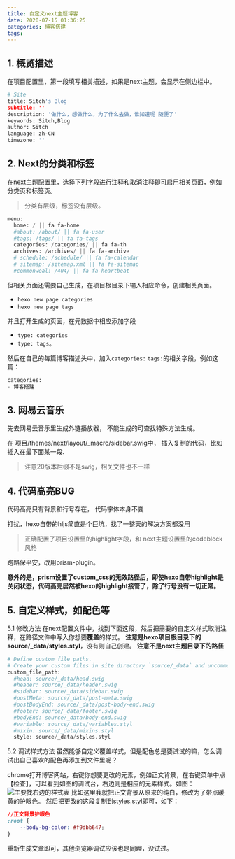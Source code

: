 ```yaml
---
title: 自定义next主题博客
date: 2020-07-15 01:36:25
categories: 博客搭建
tags:
---
```


## 1. 概览描述
在项目配置里，第一段填写相关描述，如果是next主题，会显示在侧边栏中。
```python
# Site
title: Sitch's Blog
subtitle: ''
description: '做什么，想做什么，为了什么去做，谁知道呢 随便了'
keywords: Sitch,Blog
author: Sitch
language: zh-CN
timezone: ''
```
## 2. Next的分类和标签
在next主题配置里，选择下列字段进行注释和取消注释即可启用相关页面，例如分类页和标签页。
>分类有层级，标签没有层级。

```python
menu:
  home: / || fa fa-home
  #about: /about/ || fa fa-user
  #tags: /tags/ || fa fa-tags
  categories: /categories/ || fa fa-th
  archives: /archives/ || fa fa-archive
  # schedule: /schedule/ || fa fa-calendar
  # sitemap: /sitemap.xml || fa fa-sitemap
  #commonweal: /404/ || fa fa-heartbeat
```

但相关页面还需要自己生成，在项目根目录下输入相应命令，创建相关页面。
- ``hexo new page categories``
- ``hexo new page tags``

并且打开生成的页面，在元数据中相应添加字段
- ``type: categories``
- ``type: tags``。


然后在自己的每篇博客描述头中，加入``categories:`` ``tags:``的相关字段，例如这篇：
```python
categories: 
- 博客搭建
```

## 3. 网易云音乐
先去网易云音乐里生成外链播放器， 不能生成的可查找特殊方法生成。

在 项目/themes/next/layout/_macro/sidebar.swig中， 插入复制的代码，比如插入在最下面某一段.
>注意20版本后缀不是swig，相关文件也不一样

## 4. 代码高亮BUG
代码高亮只有背景和行号存在， 代码字体本身不变

打扰，hexo自带的hljs简直是个巨坑，找了一整天的解决方案都没用
>正确配置了项目设置里的highlight字段，和 next主题设置里的codeblock风格

跑路保平安，改用prism-plugin。

**意外的是，prism设置了custom_css的无效路径后，即使hexo自带highlight是关闭状态，代码高亮居然被hexo的highlight接管了，除了行号没有一切正常。**

## 5. 自定义样式，如配色等
5.1 修改方法
在next配置文件中，找到下面这段，然后把需要的自定义样式取消注释，在路径文件中写入你想要**覆盖**的样式。
**注意是hexo项目根目录下的source/_data/styles.styl**，没有则自己创建。
**注意不是next主题目录下的路径**
```python
# Define custom file paths.
# Create your custom files in site directory `source/_data` and uncomment needed files below.
custom_file_path:
  #head: source/_data/head.swig
  #header: source/_data/header.swig
  #sidebar: source/_data/sidebar.swig
  #postMeta: source/_data/post-meta.swig
  #postBodyEnd: source/_data/post-body-end.swig
  #footer: source/_data/footer.swig
  #bodyEnd: source/_data/body-end.swig
  #variable: source/_data/variables.styl
  #mixin: source/_data/mixins.styl
  style: source/_data/styles.styl
```

5.2 调试样式方法
虽然能够自定义覆盖样式，但是配色总是要试试的嘛，怎么调试出自己喜欢的配色再添加到文件里呢？

chrome打开博客网站，右键你想要更改的元素，例如正文背景，在右键菜单中点【检查】，可以看到如图的调试台，右边则是相应的元素样式。如图：
![主要找右边的样式表](https://wx1.sinaimg.cn/mw1024/b8e57787gy1ggtuquyezgj20wn0di0v3.jpg)
比如这里我就把正文背景从原来的纯白，修改为了带点暖黄的护眼色。
然后把更改的这段复制到styles.styl即可，如下：
```css
//正文背景护眼色
:root {
    --body-bg-color: #f9dbb647;
}
```
重新生成文章即可，其他浏览器调试应该也是同理，没试过。




